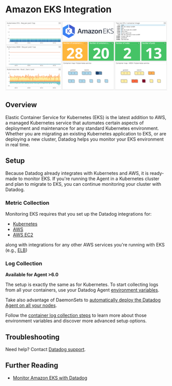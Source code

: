 # Amazon EKS Integration

![EKS Dashboard][1]

## Overview

Elastic Container Service for Kubernetes (EKS) is the latest addition to AWS, a managed Kubernetes service that automates certain aspects of deployment and maintenance for any standard Kubernetes environment. Whether you are migrating an existing Kubernetes application to EKS, or are deploying a new cluster, Datadog helps you monitor your EKS environment in real time.

## Setup

Because Datadog already integrates with Kubernetes and AWS, it is ready-made to monitor EKS. If you're running the Agent in a Kubernetes cluster and plan to migrate to EKS, you can continue monitoring your cluster with Datadog. 

### Metric Collection

Monitoring EKS requires that you set up the Datadog integrations for:

* [Kubernetes][2]
* [AWS][3]
* [AWS EC2][4]

along with integrations for any other AWS services you're running with EKS (e.g., [ELB][5])

### Log Collection

**Available for Agent >6.0**

The setup is exactly the same as for Kubernetes. 
To start collecting logs from all your containers, use your Datadog Agent [environment variables][6].

Take also advantage of DaemonSets to [automatically deploy the Datadog Agent on all your nodes][7]. 

Follow the [container log collection steps][8] to learn more about those environment variables and discover more advanced setup options.

## Troubleshooting
Need help? Contact [Datadog support][9].

## Further Reading

* [Monitor Amazon EKS with Datadog][10]


[1]: https://raw.githubusercontent.com/DataDog/integrations-core/master/amazon_eks/images/amazon_eks_dashboard.png
[2]: https://docs.datadoghq.com/integrations/kubernetes
[3]: https://docs.datadoghq.com/integrations/amazon_web_services
[4]: https://docs.datadoghq.com/integrations/amazon_ec2
[5]: https://docs.datadoghq.com/integrations/amazon_elb
[6]: https://docs.datadoghq.com/agent/basic_agent_usage/kubernetes/#log-collection-setup
[7]: https://docs.datadoghq.com/agent/basic_agent_usage/kubernetes/#container-installation
[8]: https://docs.datadoghq.com/logs/log_collection/docker/#option-2-container-installation
[9]: https://docs.datadoghq.com/help
[10]: https://www.datadoghq.com/blog/announcing-eks
